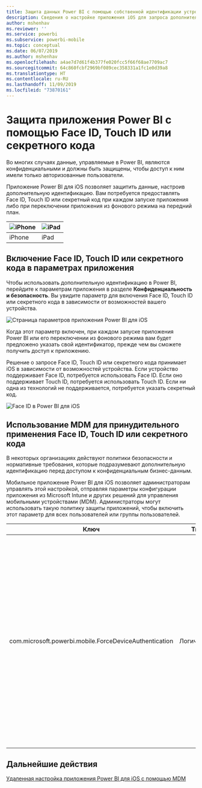 ```yaml
---
title: Защита данных Power BI с помощью собственной идентификации устройств
description: Сведения о настройке приложения iOS для запроса дополнительной идентификации перед доступом к данным Power BI
author: mshenhav
ms.reviewer: ''
ms.service: powerbi
ms.subservice: powerbi-mobile
ms.topic: conceptual
ms.date: 06/07/2019
ms.author: mshenhav
ms.openlocfilehash: a4ae7d7d61f4b377fe020fcc5f66f68ae7709ac7
ms.sourcegitcommit: 64c860fcbf2969bf089cec358331a1fc1e0d39a8
ms.translationtype: HT
ms.contentlocale: ru-RU
ms.lasthandoff: 11/09/2019
ms.locfileid: "73870161"
---
```

# <a name="protect-power-bi-app-with-face-id-touch-id-or-passcode"></a>Защита приложения Power BI с помощью Face ID, Touch ID или секретного кода 

Во многих случаях данные, управляемые в Power BI, являются конфиденциальными и должны быть защищены, чтобы доступ к ним имели только авторизованные пользователи. 

Приложение Power BI для iOS позволяет защитить данные, настроив дополнительную идентификацию. Вам потребуется предоставлять Face ID, Touch ID или секретный код при каждом запуске приложения либо при переключении приложения из фонового режима на передний план.

| ![iPhone](./media/tutorial-mobile-apps-ios-qna/iphone-logo-50-px.png) | ![iPad](./media/tutorial-mobile-apps-ios-qna/ipad-logo-50-px.png) |
|:--- |:--- |
| iPhone |iPad |

## <a name="turn-on-face-id-touch-id-or-passcode-in-app-setting"></a>Включение Face ID, Touch ID или секретного кода в параметрах приложения

Чтобы использовать дополнительную идентификацию в Power BI, перейдите к параметрам приложения в разделе **Конфиденциальность и безопасность**. Вы увидите параметр для включения Face ID, Touch ID или секретного кода в зависимости от возможностей вашего устройства.

![Страница параметров приложения Power BI для iOS](./media/mobile-ios-native-secure-access/mobile-ios-native-secured-setting.png)

Когда этот параметр включен, при каждом запуске приложения Power BI или его переключении из фонового режима вам будет предложено указать свой идентификатор, прежде чем вы сможете получить доступ к приложению. 

Решение о запросе Face ID, Touch ID или секретного кода принимает iOS в зависимости от возможностей устройства. Если устройство поддерживает Face ID, потребуется использовать Face ID. Если оно поддерживает Touch ID, потребуется использовать Touch ID. Если ни одна из технологий не поддерживается, потребуется указать секретный код.

![Face ID в Power BI для iOS](./media/mobile-ios-native-secure-access/mobile-ios-native-secured-faceid.png)

## <a name="use-mdm-to-enforce-face-id-touch-id-or-passcode"></a>Использование MDM для принудительного применения Face ID, Touch ID или секретного кода

В некоторых организациях действуют политики безопасности и нормативные требования, которые подразумевают дополнительную идентификацию перед доступом к конфиденциальным бизнес-данным. 

Мобильное приложение Power BI для iOS позволяет администраторам управлять этой настройкой, отправляя параметры конфигурации приложения из Microsoft Intune и других решений для управления мобильными устройствами (MDM). Администраторы могут использовать такую политику защиты приложений, чтобы включить этот параметр для всех пользователей или группы пользователей.

|Ключ  |Тип  |Описание  |
|---------|---------|---------|
| com.microsoft.powerbi.mobile.ForceDeviceAuthentication | Логический | По умолчанию используется значение False. <br>Если задано значение True, приложение требует от пользователя идентифицировать себя с помощью Face ID, Touch ID или секретного кода, прежде чем он сможет просматривать данные Power BI в приложении. Пользователям, у которых на устройстве не настроен Face ID, Touch ID или секретный код, потребуется настроить его, прежде чем получить доступ к Power BI.  |

## <a name="next-steps"></a>Дальнейшие действия

[Удаленная настройка приложения Power BI для iOS с помощью MDM](mobile-app-configuration.md)
